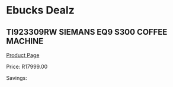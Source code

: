 
# Ebucks Dealz
## TI923309RW SIEMANS EQ9 S300 COFFEE MACHINE
[Product Page](https://www.ebucks.com/web/shop/productSelected.do?prodId=1158936483&catId=704984897)

Price: R17999.00

Savings: 


	